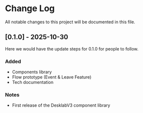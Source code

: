 # Change Log
All notable changes to this project will be documented in this file.

## [0.1.0] - 2025-10-30

Here we would have the update steps for 0.1.0 for people to follow.

### Added

- Components library
- Flow prototype (Event & Leave Feature)
- Tech documentation

### Notes
- First release of the DesklabV3 component library